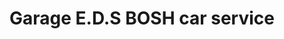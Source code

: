---
title: "Garage E.D.S BOSH car service"
url: /quimperle/garage-e-d-s-bosh-car-service/
shop: Autowerkstatt
---